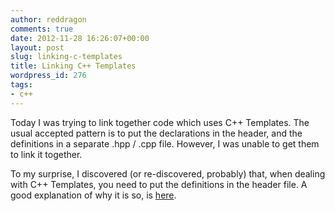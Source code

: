```yaml
---
author: reddragon
comments: true
date: 2012-11-28 16:26:07+00:00
layout: post
slug: linking-c-templates
title: Linking C++ Templates
wordpress_id: 276
tags:
- c++
---
```


Today I was trying to link together code which uses C++ Templates. The usual accepted pattern is to put the declarations in the header, and the definitions in a separate .hpp / .cpp file. However, I was unable to get them to link it together.

To my surprise, I discovered (or re-discovered, probably) that, when dealing with C++ Templates, you need to put the definitions in the header file. A good explanation of why it is so, is [here](http://www.parashift.com/c++-faq-lite/templates-defn-vs-decl.html).

